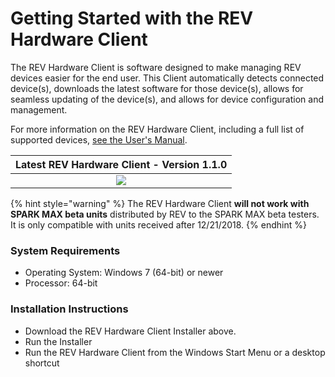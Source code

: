 # Getting Started with the REV Hardware Client

The REV Hardware Client is software designed to make managing REV devices easier for the end user. This Client automatically detects connected device\(s\), downloads the latest software for those device\(s\), allows for seamless updating of the device\(s\), and allows for device configuration and management.

For more information on the REV Hardware Client, including a full list of supported devices, [see the User's Manual](https://docs.revrobotics.com/rev-hardware-client/).

| Latest REV Hardware Client - Version 1.1.0 |
| :---: |
| [![](../../.gitbook/assets/download-latest-spark-max-client%20%281%29.svg) ](https://www.revrobotics.com/content/sw/rev-hw-client/REV-Hardware-Client-Setup-1.1.0.exe) |

{% hint style="warning" %}
The REV Hardware Client **will not work with SPARK MAX beta units** distributed by REV to the SPARK MAX beta testers. It is only compatible with units received after 12/21/2018.
{% endhint %}

### System Requirements

* Operating System: Windows 7 \(64-bit\) or newer
* Processor: 64-bit

### Installation Instructions

* Download the REV Hardware Client Installer above.
* Run the Installer
* Run the REV Hardware Client from the Windows Start Menu or a desktop shortcut

